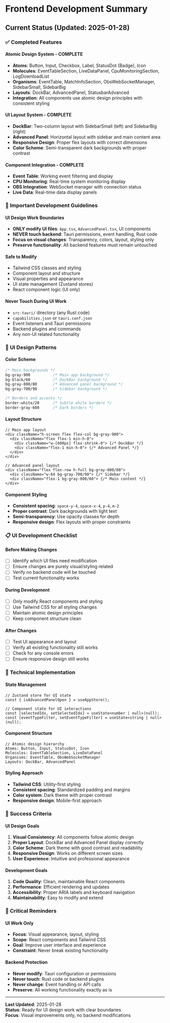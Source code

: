 # Frontend Development Summary

## Current Status (Updated: 2025-01-28)

### ✅ **Completed Features**

#### **Atomic Design System - COMPLETE**
- **Atoms**: Button, Input, Checkbox, Label, StatusDot (Badge), Icon
- **Molecules**: EventTableSection, LiveDataPanel, CpuMonitoringSection, LogDownloadList
- **Organisms**: EventTable, MatchInfoSection, ObsWebSocketManager, SidebarSmall, SidebarBig
- **Layouts**: DockBar, AdvancedPanel, StatusbarAdvanced
- **Integration**: All components use atomic design principles with consistent styling

#### **UI Layout System - COMPLETE**
- **DockBar**: Two-column layout with SidebarSmall (left) and SidebarBig (right)
- **Advanced Panel**: Horizontal layout with sidebar and main content area
- **Responsive Design**: Proper flex layouts with correct dimensions
- **Color Scheme**: Semi-transparent dark backgrounds with proper contrast

#### **Component Integration - COMPLETE**
- **Event Table**: Working event filtering and display
- **CPU Monitoring**: Real-time system monitoring display
- **OBS Integration**: WebSocket manager with connection status
- **Live Data**: Real-time data display panels

### 🚨 **Important Development Guidelines**

#### **UI Design Work Boundaries**
- **ONLY modify UI files**: `App.tsx`, `AdvancedPanel.tsx`, UI components
- **NEVER touch backend**: Tauri permissions, event handling, Rust code
- **Focus on visual changes**: Transparency, colors, layout, styling only
- **Preserve functionality**: All backend features must remain untouched

#### **Safe to Modify**
- Tailwind CSS classes and styling
- Component layout and structure
- Visual properties and appearance
- UI state management (Zustand stores)
- React component logic (UI only)

#### **Never Touch During UI Work**
- `src-tauri/` directory (any Rust code)
- `capabilities.json` or `tauri.conf.json`
- Event listeners and Tauri permissions
- Backend plugins and commands
- Any non-UI related functionality

### 🎨 **UI Design Patterns**

#### **Color Scheme**
```css
/* Main backgrounds */
bg-gray-900          /* Main app background */
bg-black/60          /* DockBar background */
bg-gray-800/80       /* Advanced panel background */
bg-gray-700/90       /* Sidebar background */

/* Borders and accents */
border-white/20      /* Subtle white borders */
border-gray-600      /* Dark borders */
```

#### **Layout Structure**
```tsx
// Main app layout
<div className="h-screen flex flex-col bg-gray-900">
  <div className="flex flex-1 min-h-0">
    <div className="w-[600px] flex-shrink-0"> {/* DockBar */}
    <div className="flex-1 min-h-0"> {/* Advanced Panel */}
  </div>
</div>

// Advanced panel layout
<div className="flex flex-row h-full bg-gray-800/80">
  <div className="w-64 bg-gray-700/90"> {/* Sidebar */}
  <div className="flex-1 bg-gray-800/60"> {/* Main content */}
</div>
```

#### **Component Styling**
- **Consistent spacing**: `space-y-4`, `space-x-4`, `p-4`, `m-2`
- **Proper contrast**: Dark backgrounds with light text
- **Semi-transparency**: Use opacity classes for depth
- **Responsive design**: Flex layouts with proper constraints

### 📋 **UI Development Checklist**

#### **Before Making Changes**
- [ ] Identify which UI files need modification
- [ ] Ensure changes are purely visual/styling related
- [ ] Verify no backend code will be touched
- [ ] Test current functionality works

#### **During Development**
- [ ] Only modify React components and styling
- [ ] Use Tailwind CSS for all styling changes
- [ ] Maintain atomic design principles
- [ ] Keep component structure clean

#### **After Changes**
- [ ] Test UI appearance and layout
- [ ] Verify all existing functionality still works
- [ ] Check for any console errors
- [ ] Ensure responsive design still works

### 🔧 **Technical Implementation**

#### **State Management**
```tsx
// Zustand store for UI state
const { isAdvancedPanelOpen } = useAppStore();

// Component state for UI interactions
const [selectedIdx, setSelectedIdx] = useState<number | null>(null);
const [eventTypeFilter, setEventTypeFilter] = useState<string | null>(null);
```

#### **Component Structure**
```tsx
// Atomic design hierarchy
Atoms: Button, Input, StatusDot, Icon
Molecules: EventTableSection, LiveDataPanel
Organisms: EventTable, ObsWebSocketManager
Layouts: DockBar, AdvancedPanel
```

#### **Styling Approach**
- **Tailwind CSS**: Utility-first styling
- **Consistent spacing**: Standardized padding and margins
- **Color system**: Dark theme with proper contrast
- **Responsive design**: Mobile-first approach

### 🎯 **Success Criteria**

#### **UI Design Goals**
1. **Visual Consistency**: All components follow atomic design
2. **Proper Layout**: DockBar and Advanced Panel display correctly
3. **Color Scheme**: Dark theme with good contrast and readability
4. **Responsive Design**: Works on different screen sizes
5. **User Experience**: Intuitive and professional appearance

#### **Development Goals**
1. **Code Quality**: Clean, maintainable React components
2. **Performance**: Efficient rendering and updates
3. **Accessibility**: Proper ARIA labels and keyboard navigation
4. **Maintainability**: Easy to modify and extend

### 🚨 **Critical Reminders**

#### **UI Work Only**
- **Focus**: Visual appearance, layout, styling
- **Scope**: React components and Tailwind CSS
- **Goal**: Improve user interface and experience
- **Constraint**: Never break existing functionality

#### **Backend Protection**
- **Never modify**: Tauri configuration or permissions
- **Never touch**: Rust code or backend plugins
- **Never change**: Event handling or API calls
- **Preserve**: All working functionality exactly as is

---

**Last Updated**: 2025-01-28  
**Status**: Ready for UI design work with clear boundaries  
**Focus**: Visual improvements only, no backend modifications 
